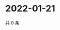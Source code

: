 # 2022-01-21

共 0 条

<!-- BEGIN WEIBO -->
<!-- 最后更新时间 Fri Jan 21 2022 20:01:29 GMT+0800 (China Standard Time) -->

<!-- END WEIBO -->

